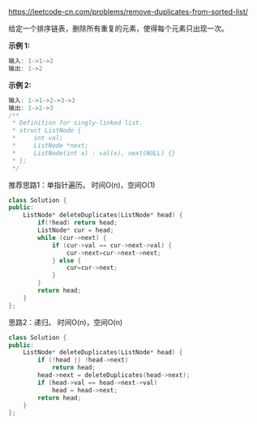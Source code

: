 <https://leetcode-cn.com/problems/remove-duplicates-from-sorted-list/>

给定一个排序链表，删除所有重复的元素，使得每个元素只出现一次。

**示例 1:**

```cpp
输入: 1->1->2
输出: 1->2
```

**示例 2:**

```cpp
输入: 1->1->2->3->3
输出: 1->2->3
/**
 * Definition for singly-linked list.
 * struct ListNode {
 *     int val;
 *     ListNode *next;
 *     ListNode(int x) : val(x), next(NULL) {}
 * };
 */
```



推荐思路1：单指针遍历。 时间O(n)，空间O(1)

```cpp
class Solution {
public:
    ListNode* deleteDuplicates(ListNode* head) {
        if(!head) return head;
        ListNode* cur = head;
        while (cur->next) {
            if (cur->val == cur->next->val) {
                cur->next=cur->next->next;
            } else {
                cur=cur->next;
            }
        }
        return head;
    }
};
```

思路2：递归。 时间O(n)，空间O(n)

```cpp
class Solution {
public:
    ListNode* deleteDuplicates(ListNode* head) {
        if (!head || !head->next)
            return head;
        head->next = deleteDuplicates(head->next);
        if (head->val == head->next->val)
            head = head->next;
        return head;
    }
};
```

